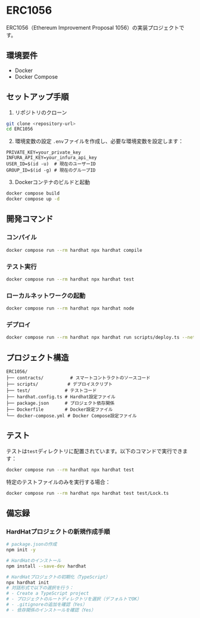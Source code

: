 # ERC1056

ERC1056（Ethereum Improvement Proposal 1056）の実装プロジェクトです。

## 環境要件

- Docker
- Docker Compose

## セットアップ手順

1. リポジトリのクローン
```bash
git clone <repository-url>
cd ERC1056
```

2. 環境変数の設定
`.env`ファイルを作成し、必要な環境変数を設定します：
```env
PRIVATE_KEY=your_private_key
INFURA_API_KEY=your_infura_api_key
USER_ID=$(id -u)  # 現在のユーザーID
GROUP_ID=$(id -g) # 現在のグループID
```

3. Dockerコンテナのビルドと起動
```bash
docker compose build
docker compose up -d
```

## 開発コマンド

### コンパイル
```bash
docker compose run --rm hardhat npx hardhat compile
```

### テスト実行
```bash
docker compose run --rm hardhat npx hardhat test
```

### ローカルネットワークの起動
```bash
docker compose run --rm hardhat npx hardhat node
```

### デプロイ
```bash
docker compose run --rm hardhat npx hardhat run scripts/deploy.ts --network <network-name>
```

## プロジェクト構造

```
ERC1056/
├── contracts/          # スマートコントラクトのソースコード
├── scripts/           # デプロイスクリプト
├── test/             # テストコード
├── hardhat.config.ts # Hardhat設定ファイル
├── package.json      # プロジェクト依存関係
├── Dockerfile        # Docker設定ファイル
└── docker-compose.yml # Docker Compose設定ファイル
```

## テスト

テストは`test`ディレクトリに配置されています。以下のコマンドで実行できます：

```bash
docker compose run --rm hardhat npx hardhat test
```

特定のテストファイルのみを実行する場合：

```bash
docker compose run --rm hardhat npx hardhat test test/Lock.ts
```

## 備忘録

### HardHatプロジェクトの新規作成手順
```bash
# package.jsonの作成
npm init -y

# HardHatのインストール
npm install --save-dev hardhat

# HardHatプロジェクトの初期化（TypeScript）
npx hardhat init
# 対話形式で以下の選択を行う：
# - Create a TypeScript project
# - プロジェクトのルートディレクトリを選択（デフォルトでOK）
# - .gitignoreの追加を確認（Yes）
# - 依存関係のインストールを確認（Yes）
```


